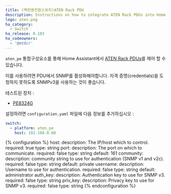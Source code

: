 ```yaml
---
title: (랙전용전원스위치)ATEN Rack PDU
description: Instructions on how to integrate ATEN Rack PDUs into Home Assistant.
logo: aten.png
ha_category:
  - Switch
ha_release: 0.103
ha_codeowners:
  - '@mtdcr'
---
```


`aten_pe` 통합구성요소를 통해 Home Assistant에서 [ATEN Rack PDUs](https://www.aten.com/eu/en/products/energy-intelligence-pduupsracks/rack-pdu/)를 제어 할 수 있습니다.

이를 사용하려면 PDU에서 SNMP를 활성화해야합니다. 자격 증명(credentials)을 도청하지 못하도록 SNMPv3을 사용하는 것이 좋습니다.

테스트된 장치 :
  * [PE8324G](https://www.aten.com/eu/en/products/energy-intelligence-pduupsracks/rack-pdu/pe8324/)

설정하려면 `configuration.yaml` 파일에 다음 정보를 추가하십시오 :

```yaml
switch:
  - platform: aten_pe
    host: 192.168.0.60
```

{% configuration %}
host:
  description: The IP/host which to control.
  required: true
  type: string
port:
  description: The port on which to communicate.
  required: false
  type: string
  default: 161
community:
  description: community string to use for authentication (SNMP v1 and v2c).
  required: false
  type: string
  default: private
username:
  description: Username to use for authentication.
  required: false
  type: string
  default: administrator
auth_key:
  description: Authentication key to use for SNMP v3.
  required: false
  type: string
priv_key:
  description: Privacy key to use for SNMP v3.
  required: false
  type: string
{% endconfiguration %}
